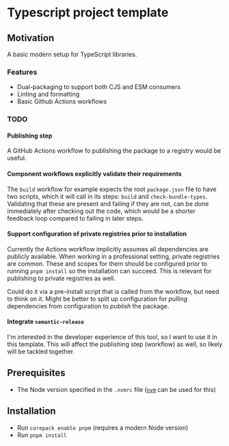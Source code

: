 # Typescript project template

## Motivation

A basic modern setup for TypeScript libraries.

### Features

- Dual-packaging to support both CJS and ESM consumers
- Linting and formatting
- Basic Github Actions workflows

### TODO

#### Publishing step

A GitHub Actions workflow fo publishing the package to a registry would be useful.

#### Component workflows explicitly validate their requirements

The `build` workflow for example expects the root `package.json` file to have two scripts, which it will call in its steps: `build` and `check-bundle-types`. Validating that these are present and failing if they are not, can be done immediately after checking out the code, which would be a shorter feedback loop compared to failing in later steps.

#### Support configuration of private registries prior to installation

Currently the Actions workflow implicitly assumes all dependencies are publicly available. When
working in a professional setting, private registries are common. These and scopes for them
should be configured prior to running `pnpm install` so the installation can succeed. This is relevant for publishing to private registries as well.

Could do it via a pre-install script that is called from the workflow, but need to think on it. Might be better to split up configuration for _pulling_ dependencies from configuration to _publish_ the package.

#### Integrate `semantic-release`

I'm interested in the developer experience of this tool, so I want to use it in this template. This will affect the publishing step (workflow) as well, so likely will be tackled together.

## Prerequisites

- The Node version specified in the `.nvmrc` file ([`nvm`](https://github.com/nvm-sh/nvm) can be used for this)

## Installation

- Run `corepack enable pnpm` (requires a modern Node version)
- Run `pnpm install`
